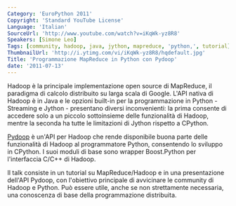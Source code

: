 ```yaml
---
Category: 'EuroPython 2011'
Copyright: 'Standard YouTube License'
Language: 'Italian'
SourceUrl: 'http://www.youtube.com/watch?v=iKqWk-yz8R8'
Speakers: [Simone Leo]
Tags: [community, hadoop, java, jython, mapreduce, 'python,', tutorial]
ThumbnailUrl: 'http://i.ytimg.com/vi/iKqWk-yz8R8/hqdefault.jpg'
Title: 'Programmazione MapReduce in Python con Pydoop'
date: '2011-07-13'
---
```

Hadoop è la principale implementazione open source di MapReduce, il paradigma
di calcolo distribuito su larga scala di Google. L'API nativa di Hadoop è in
Java e le opzioni built-in per la programmazione in Python - Streaming e
Jython - presentano diversi inconvenienti: la prima consente di accedere solo
a un piccolo sottoinsieme delle funzionalità di Hadoop, mentre la seconda ha
tutte le limitazioni di Jython rispetto a CPython.

[Pydoop](http://pydoop.sourceforge.net) è un'API per Hadoop che rende
disponibile buona parte delle funzionalità di Hadoop al programmatore Python,
consentendo lo sviluppo in CPython. I suoi moduli di base sono wrapper
Boost.Python per l'interfaccia C/C++ di Hadoop.

Il talk consiste in un tutorial su MapReduce/Hadoop e in una presentazione
dell'API Pydoop, con l'obiettivo principale di avvicinare le community di
Hadoop e Python. Può essere utile, anche se non strettamente necessaria, una
conoscenza di base della programmazione distribuita.

